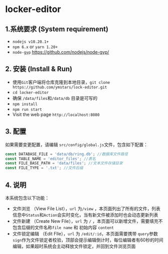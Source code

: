 # locker-editor

## 1.系统要求 (System requirement)

* `nodejs v10.20.1+`
* `npm 6.x` or `yarn 1.20+`
* `node-gyp`  https://github.com/nodejs/node-gyp/

## 2. 安装 (Install & Run)

*  使用`Git`客户端将仓库克隆到本地目录，`git clone https://github.com/ymstars/lock-editor.git`
* `cd locker-editor`
*  确保 `/data/files`和`/data/db` 目录是可写的
* `npm install`
* `npm run start`
* Visit the web page `http://localhost:8080`

## 3. 配置

如果需要变更配置，请编辑 `src/config/global.js`文件，包含如下配置：

```javascript
const DATABASE_FILE = 'data/db/ring.db'; //数据库文件路径
const TABLE_NAME = 'editor_files'; //表名
const FILE_BASE_PATH = 'data/files'; //文本文件存储目录
const FILE_TYPE = '.txt'; //文件后缀
```

## 4. 说明

本系统包含以下功能：

* 文件浏览 （View File List），`url` 为`/view`   ，本页面列出了所有的文件，列表信息中`Status`和`Action`会实时变化，当有新文件被添加时也会动态更新列表
* 文件新建 （Create New File），`url` 为 `/` ，本页面可以新增文件，需要填充不包含后缀的文件名称`file name` 和 初始内容 `content`
* 文件锁定编辑 （Edit FIle），`url` 为 `/edit/:id`，本页面需要携带 `query`参数 `sign`作为文件锁定者校验，顶部会提示编辑倒计时，每位编辑者有60秒的时间编辑，如果超时系统会主动释放文件锁定，并回到文件浏览页面